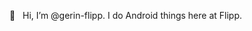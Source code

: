 👋 &nbsp; Hi, I’m @gerin-flipp. I do Android things here at Flipp.


<!---
gerin-flipp/gerin-flipp is a ✨ special ✨ repository because its `README.md` (this file) appears on your GitHub profile.
You can click the Preview link to take a look at your changes.
--->
